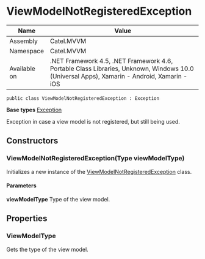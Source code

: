 

# ViewModelNotRegisteredException

Name|Value
---|---
Assembly|Catel.MVVM
Namespace|Catel.MVVM
Available on|.NET Framework 4.5, .NET Framework 4.6, Portable Class Libraries, Unknown, Windows 10.0 (Universal Apps), Xamarin - Android, Xamarin - iOS

```
public class ViewModelNotRegisteredException : Exception
```

**Base types**
[Exception]()


Exception in case a view model is not registered, but still being used.



## Constructors

### ViewModelNotRegisteredException(Type viewModelType)

Initializes a new instance of the [ViewModelNotRegisteredException](#) class.

#### Parameters

**viewModelType**
Type of the view model.



## Properties

### ViewModelType

Gets the type of the view model.



